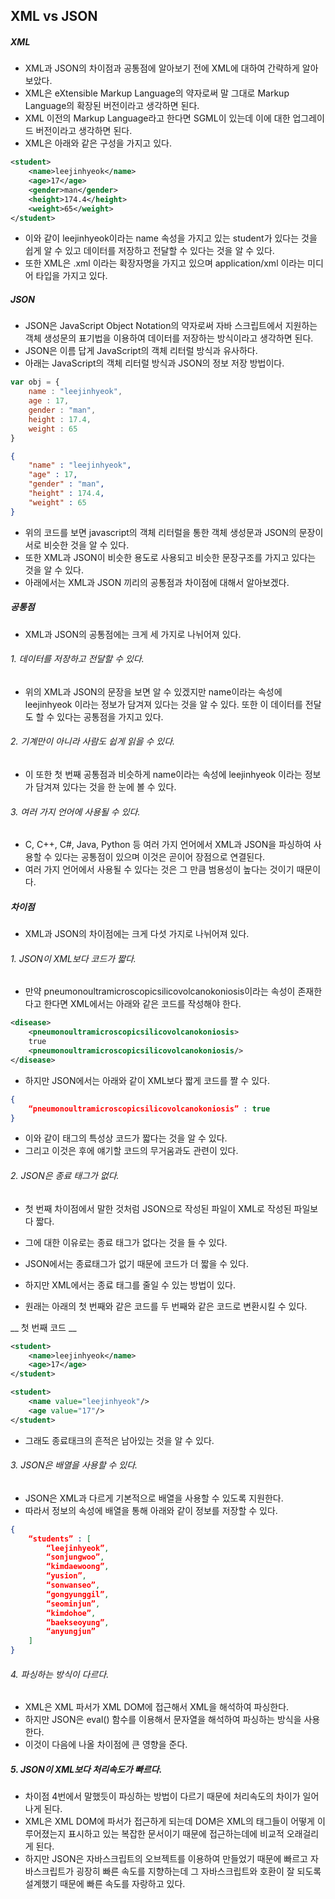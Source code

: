 ## XML vs JSON

##### XML

- XML과 JSON의 차이점과 공통점에 알아보기 전에 XML에 대하여 간략하게 알아보았다.
- XML은 eXtensible Markup Language의 약자로써 말 그대로 Markup Language의 확장된 버전이라고 생각하면 된다.
- XML 이전의 Markup Language라고 한다면 SGML이 있는데 이에 대한 업그레이드 버전이라고 생각하면 된다.
- XML은 아래와 같은 구성을 가지고 있다.

```xml
<student>
	<name>leejinhyeok</name>
	<age>17</age>
	<gender>man</gender>
	<height>174.4</height>
	<weight>65</weight>
</student>
```


- 이와 같이 leejinhyeok이라는 name 속성을 가지고 있는 student가 있다는 것을 쉽게 알 수 있고 데이터를 저장하고 전달할 수 있다는 것을 알 수 있다.
- 또한 XML은 .xml 이라는 확장자명을 가지고 있으며 application/xml 이라는 미디어 타입을 가지고 있다.



##### JSON

- JSON은 JavaScript Object Notation의 약자로써 자바 스크립트에서 지원하는 객체 생성문의 표기법을 이용하여 데이터를 저장하는 방식이라고 생각하면 된다.
- JSON은 이름 답게 JavaScript의 객체 리터럴 방식과 유사하다.
- 아래는 JavaScript의 객체 리터럴 방식과 JSON의 정보 저장 방법이다.


```javascript
var obj = {
	name : "leejinhyeok",
	age : 17,
	gender : "man",
	height : 17.4,
	weight : 65
}
```
```json
{
	"name" : "leejinhyeok",
	"age" : 17,
	"gender" : "man",
	"height" : 174.4,
	"weight" : 65
}
```


- 위의 코드를 보면 javascript의 객체 리터럴을 통한 객체 생성문과 JSON의 문장이 서로 비슷한 것을 알 수 있다.
- 또한 XML과 JSON이 비슷한 용도로 사용되고 비슷한 문장구조를 가지고 있다는 것을 알 수 있다.
- 아래에서는 XML과 JSON 끼리의 공통점과 차이점에 대해서 알아보겠다.


##### 공통점

- XML과 JSON의 공통점에는 크게 세 가지로 나뉘어져 있다.



###### 1. 데이터를 저장하고 전달할 수 있다.

- 위의 XML과 JSON의 문장을 보면 알 수 있겠지만 name이라는 속성에 leejinhyeok 이라는 정보가 담겨져 있다는 것을 알 수 있다. 또한 이 데이터를 전달도 할 수 있다는 공통점을 가지고 있다.



###### 2. 기계만이 아니라 사람도 쉽게 읽을 수 있다.

- 이 또한 첫 번째 공통점과 비슷하게 name이라는 속성에 leejinhyeok 이라는 정보가 담겨져 있다는 것을 한 눈에 볼 수 있다.



###### 3. 여러 가지 언어에 사용될 수 있다.

- C, C++, C#, Java, Python 등 여러 가지 언어에서 XML과 JSON을 파싱하여 사용할 수 있다는 공통점이 있으며 이것은 곧이어 장점으로 연결된다.
- 여러 가지 언어에서 사용될 수 있다는 것은 그 만큼 범용성이 높다는 것이기 때문이다.



##### 차이점

- XML과 JSON의 차이점에는 크게 다섯 가지로 나뉘어져 있다.



###### 1. JSON이 XML보다 코드가 짧다.

- 만약 pneumonoultramicroscopicsilicovolcanokoniosis이라는 속성이 존재한다고 한다면 XML에서는 아래와 같은 코드를 작성해야 한다.

```xml
<disease>
	<pneumonoultramicroscopicsilicovolcanokoniosis>
	true
	<pneumonoultramicroscopicsilicovolcanokoniosis/>
</disease>
```

- 하지만 JSON에서는 아래와 같이 XML보다 짧게 코드를 짤 수 있다.

```json
{
    “pneumonoultramicroscopicsilicovolcanokoniosis” : true
}
```

- 이와 같이 태그의 특성상 코드가 짧다는 것을 알 수 있다.
- 그리고 이것은 후에 얘기할 코드의 무거움과도 관련이 있다.



###### 2. JSON은 종료 태그가 없다.

- 첫 번째 차이점에서 말한 것처럼 JSON으로 작성된 파일이 XML로 작성된 파일보다 짧다.
- 그에 대한 이유로는 종료 태그가 없다는 것을 들 수 있다.
- JSON에서는 종료태그가 없기 때문에 코드가 더 짧을 수 있다.

- 하지만 XML에서는 종료 태그를 줄일 수 있는 방법이 있다.
- 원래는 아래의 첫 번째와 같은 코드를 두 번째와 같은 코드로 변환시킬 수 있다.


__ 첫 번째 코드 __

``` xml
<student>
	<name>leejinhyeok</name>
    <age>17</age>
</student>
```

```xml
<student>
	<name value="leejinhyeok"/>
    <age value="17"/>
</student>
```


- 그래도 종료태크의 흔적은 남아있는 것을 알 수 있다.



###### 3. JSON은 배열을 사용할 수 있다.

- JSON은 XML과 다르게 기본적으로 배열을 사용할 수 있도록 지원한다.
- 따라서 정보의 속성에 배열을 통해 아래와 같이 정보를 저장할 수 있다.

```json
{
    “students” : [
        “leejinhyeok”,
        “sonjungwoo”,
        “kimdaewoong”,
        “yusion”,
        “sonwanseo”,
        “gongyunggil”,
        “seominjun”,
        “kimdohoe”,
        “baekseoyung”,
        “anyungjun”
    ]
}
```

###### 4. 파싱하는 방식이 다르다.

- XML은 XML 파서가 XML DOM에 접근해서 XML을 해석하여 파싱한다.
- 하지만 JSON은 eval() 함수를 이용해서 문자열을 해석하여 파싱하는 방식을 사용한다.
- 이것이 다음에 나올 차이점에 큰 영향을 준다.

##### 5. JSON이 XML보다 처리속도가 빠르다.

- 차이점 4번에서 말했듯이 파싱하는 방법이 다르기 때문에 처리속도의 차이가 일어나게 된다.
- XML은 XML DOM에 파서가 접근하게 되는데 DOM은 XML의 태그들이 어떻게 이루어졌는지 표시하고 있는 복잡한 문서이기 때문에 접근하는데에 비교적 오래걸리게 된다.
- 하지만 JSON은 자바스크립트의 오브젝트를 이용하여 만들었기 때문에 빠르고 자바스크립트가 굉장히 빠른 속도를 지향하는데 그 자바스크립트와 호환이 잘 되도록 설계했기 때문에 빠른 속도를 자랑하고 있다.